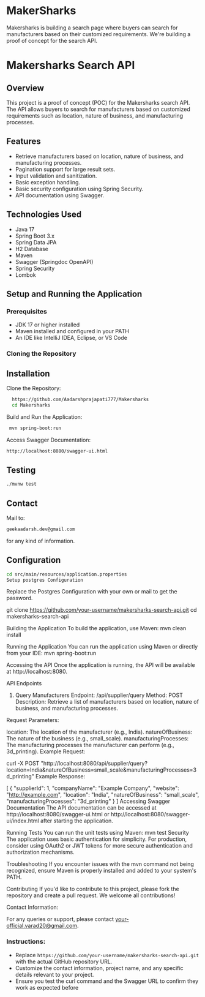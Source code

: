 # MakerSharks
Makersharks is building a search page where buyers can search for manufacturers based on their customized requirements. We're building a proof of concept for the search API.

# Makersharks Search API

## Overview

This project is a proof of concept (POC) for the Makersharks search API. The API allows buyers to search for manufacturers based on customized requirements such as location, nature of business, and manufacturing processes.

## Features

- Retrieve manufacturers based on location, nature of business, and manufacturing processes.
- Pagination support for large result sets.
- Input validation and sanitization.
- Basic exception handling.
- Basic security configuration using Spring Security.
- API documentation using Swagger.

## Technologies Used

- Java 17
- Spring Boot 3.x
- Spring Data JPA
- H2 Database
- Maven
- Swagger (Springdoc OpenAPI)
- Spring Security
- Lombok

## Setup and Running the Application

### Prerequisites

- JDK 17 or higher installed
- Maven installed and configured in your PATH
- An IDE like IntelliJ IDEA, Eclipse, or VS Code

### Cloning the Repository

## Installation

Clone the Repository:
```bash
  https://github.com/Aadarshprajapati777/Makersharks
  cd Makersharks

```
Build and Run the Application:
```bash
 mvn spring-boot:run                     
```

Access Swagger Documentation:
```bash
http://localhost:8080/swagger-ui.html
```
## Testing
```bash
./mvnw test
```

## Contact
Mail to:
```bash
geekaadarsh.dev@gmail.com
```
for any kind of information.

## Configuration

```bash
cd src/main/resources/application.properties
Setup postgres Configuration
```
Replace the Postgres Configuration with your own or mail to get the password.

git clone https://github.com/your-username/makersharks-search-api.git
cd makersharks-search-api

Building the Application
To build the application, use Maven:
mvn clean install

Running the Application
You can run the application using Maven or directly from your IDE:
mvn spring-boot:run

Accessing the API
Once the application is running, the API will be available at http://localhost:8080.

API Endpoints
1. Query Manufacturers
Endpoint: /api/supplier/query
Method: POST
Description: Retrieve a list of manufacturers based on location, nature of business, and manufacturing processes.

Request Parameters:

location: The location of the manufacturer (e.g., India).
natureOfBusiness: The nature of the business (e.g., small_scale).
manufacturingProcesses: The manufacturing processes the manufacturer can perform (e.g., 3d_printing).
Example Request:


curl -X POST "http://localhost:8080/api/supplier/query?location=India&natureOfBusiness=small_scale&manufacturingProcesses=3d_printing"
Example Response:

[
  {
    "supplierId": 1,
    "companyName": "Example Company",
    "website": "http://example.com",
    "location": "India",
    "natureOfBusiness": "small_scale",
    "manufacturingProcesses": "3d_printing"
  }
]
Accessing Swagger Documentation
The API documentation can be accessed at http://localhost:8080/swagger-ui.html or http://localhost:8080/swagger-ui/index.html after starting the application.

Running Tests
You can run the unit tests using Maven:
mvn test
Security
The application uses basic authentication for simplicity. For production, consider using OAuth2 or JWT tokens for more secure authentication and authorization mechanisms.

Troubleshooting
If you encounter issues with the mvn command not being recognized, ensure Maven is properly installed and added to your system's PATH.

Contributing
If you'd like to contribute to this project, please fork the repository and create a pull request. We welcome all contributions!


Contact Information:

For any queries or support, please contact your-official.varad20@gmail.com.


### Instructions:
- Replace `https://github.com/your-username/makersharks-search-api.git` with the actual GitHub repository URL.
- Customize the contact information, project name, and any specific details relevant to your project.
- Ensure you test the curl command and the Swagger URL to confirm they work as expected before
